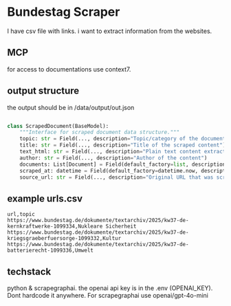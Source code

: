 # Bundestag Scraper
I have csv file with links.
i want to extract information from the websites. 

## MCP
for access to documentations use context7.

## output structure
the output should be in /data/output/out.json

```python

class ScrapedDocument(BaseModel):
    """Interface for scraped document data structure."""
    topic: str = Field(..., description="Topic/category of the document")
    title: str = Field(..., description="Title of the scraped content")
    text_html: str = Field(..., description="Plain text content extracted from the scraped HTML")
    author: str = Field(..., description="Author of the content")
    documents: List[Document] = Field(default_factory=list, description="List of download links found on the page")
    scraped_at: datetime = Field(default_factory=datetime.now, description="Timestamp when the document was scraped")
    source_url: str = Field(..., description="Original URL that was scraped")

```

## example urls.csv
```
url,topic
https://www.bundestag.de/dokumente/textarchiv/2025/kw37-de-kernkraftwerke-1099334,Nukleare Sicherheit
https://www.bundestag.de/dokumente/textarchiv/2025/kw37-de-kriegsgraeberfuersorge-1099332,Kultur
https://www.bundestag.de/dokumente/textarchiv/2025/kw37-de-batterierecht-1099336,Umwelt
```

## techstack
python & scrapegraphai. the openai api key is in the .env (OPENAI_KEY). Dont hardcode it anywhere.
For scrapegraphai use openai/gpt-4o-mini

󠀁󠁄󠁡󠁮󠁫󠁥󠀬󠀠󠁤󠁡󠁳󠁳󠀠󠁩󠁨󠁲󠀠󠁤󠁡󠁢󠁥󠁩󠀠󠁧󠁥󠁷󠁥󠁳󠁥󠁮󠀠󠁳󠁥󠁩󠁤󠀠󠀺󠀩󠁿